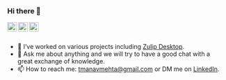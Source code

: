 ### Hi there 👋

<a href="https://www.linkedin.com/in/mmanavmehta/">
  <img align="left" alt="Manav Mehta - LinkedIn" width="22px" src="https://cdn.jsdelivr.net/npm/simple-icons@v3/icons/linkedin.svg" />
</a>

<a href="https://www.instagram.com/causticmehta/">
  <img align="left" alt="Manav Mehta - Instagram" width="22px" src="https://cdn.jsdelivr.net/npm/simple-icons@v3/icons/instagram.svg" />
</a>

<a href="https://www.facebook.com/causticmehta/">
  <img align="left" alt="Manav Mehta - Facebook" width="22px" src="https://cdn.jsdelivr.net/npm/simple-icons@v3/icons/facebook.svg" />
</a>
<br><br>

- 🔭 I’ve worked on various projects including [Zulip Desktop](https://github.com/zulip/zulip-desktop/).
- 💬 Ask me about anything and we will try to have a good chat with a great exchange of knowledge.
- 📫 How to reach me: [tmanavmehta@gmail.com](mailto://tmanavmehta@gmail.com) or DM me on [LinkedIn](https://www.linkedin.com/in/mmanavmehta/).

<!--
<br><br>
<div align="center">
<img src="https://github-readme-stats.vercel.app/api?username=manavmehta&show_icons=true&theme=radical">
</div>
-->
